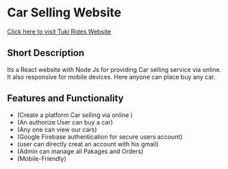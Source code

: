# Car Selling Website
[Click here to visit Tuki Rides Website](https://tuki-rides-nazmul-rion.netlify.app/)
## Short Description
Its a React website with Node Js  for providing Car selling service via online. It also responsive for mobile devices. Here anyone can place buy any car.


## Features and Functionality
  - (Create a platform Car selling via online )
  - (An authorize User can buy a car)
  - (Any one can view our cars)
  - (Google Firebase authentication for secure users account)
  - (user can directly creat an account with his gmail)
  - (Admin can manage all Pakages and Orders)
  - (Mobile-Friendly)


  
  

